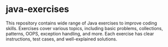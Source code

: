 # java-exercises
This repository contains wide range of Java exercises to improve coding skills. Exercises cover various topics, including basic problems, collections, patterns, OOPS, exception handling, and more. Each exercise has clear instructions, test cases, and well-explained solutions.
